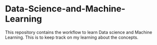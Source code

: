 # Data-Science-and-Machine-Learning
This repository contains the workflow to learn Data science and Machine Learning. This is to keep track on my learning about the concepts.
